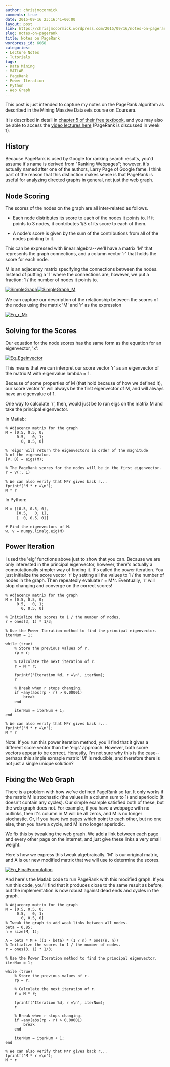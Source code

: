 ```yaml
---
author: chrisjmccormick
comments: true
date: 2015-09-16 23:16:41+00:00
layout: post
link: https://chrisjmccormick.wordpress.com/2015/09/16/notes-on-pagerank/
slug: notes-on-pagerank
title: Notes on PageRank
wordpress_id: 6068
categories:
- Lecture Notes
- Tutorials
tags:
- Data Mining
- MATLAB
- PageRank
- Power Iteration
- Python
- Web Graph
---
```


This post is just intended to capture my notes on the PageRank algorithm as described in the Mining Massive Datasets course on Coursera.

It is described in detail in [chapter 5 of their free textbook](http://infolab.stanford.edu/~ullman/mmds/ch5.pdf), and you may also be able to access the [video lectures here](https://class.coursera.org/mmds-002/lecture) (PageRank is discussed in week 1).


## **History**


Because PageRank is used by Google for ranking search results, you'd assume it's name is derived from "Ranking Webpages"; however, it's actually named after one of the authors, Larry Page of Google fame. I think part of the reason that this distinction makes sense is that PageRank is useful for analyzing directed graphs in general, not just the web graph.


## Node Scoring


The scores of the nodes on the graph are all inter-related as follows.



	
  * Each node distributes its score to each of the nodes it points to. If it points to 3 nodes, it contributes 1/3 of its score to each of them.

	
  * A node's score is given by the sum of the contributions from all of the nodes pointing to it.


This can be expressed with linear algebra--we'll have a matrix 'M' that represents the graph connections, and a column vector 'r' that holds the score for each node.

M is an adjacency matrix specifying the connections between the nodes. Instead of putting a '1' where the connections are, however, we put a fraction: 1 / the number of nodes it points to.

[![SimpleGraph](https://chrisjmccormick.files.wordpress.com/2015/09/simplegraph.png)](https://chrisjmccormick.files.wordpress.com/2015/09/simplegraph.png)[![SimpleGraph_M](https://chrisjmccormick.files.wordpress.com/2015/09/simplegraph_m.png)](https://chrisjmccormick.files.wordpress.com/2015/09/simplegraph_m.png)

We can capture our description of the relationship between the scores of the nodes using the matrix 'M' and 'r' as the expression

[![Eq_r_Mr](https://chrisjmccormick.files.wordpress.com/2015/09/eq_r_mr.png)](https://chrisjmccormick.files.wordpress.com/2015/09/eq_r_mr.png)


## Solving for the Scores


Our equation for the node scores has the same form as the equation for an eigenvector, 'x':

[![Eq_Egeinvector](https://chrisjmccormick.files.wordpress.com/2015/09/eq_egeinvector.png)](https://chrisjmccormick.files.wordpress.com/2015/09/eq_egeinvector.png)

This means that we can interpret our score vector 'r' as an eigenvector of the matrix M with eigenvalue lambda = 1.

Because of some properties of M (that hold because of how we defined it), our score vector 'r' will always be the first eigenvector of M, and will always have an eigenvalue of 1.

One way to calculate 'r', then, would just be to run eigs on the matrix M and take the principal eigenvector.

In Matlab:

    
    % Adjacency matrix for the graph
    M = [0.5, 0.5, 0;
         0.5,   0, 1;
           0, 0.5, 0]
    
    % 'eigs' will return the eigenvectors in order of the magnitude
    % of the eigenvalue.
    [V, D] = eigs(M);
    
    % The PageRank scores for the nodes will be in the first eigenvector.
    r = V(:, 1)
    
    % We can also verify that M*r gives back r...
    fprintf('M * r =\n');
    M * r




In Python:

    
    M = [[0.5, 0.5, 0],
         [0.5,   0, 1],
         [  0, 0.5, 0]]
     
    # Find the eigenvectors of M. 
    w, v = numpy.linalg.eig(M)




## Power Iteration


I used the 'eig' functions above just to show that you can. Because we are only interested in the principal eigenvector, however, there's actually a computationally simpler way of finding it. It's called the power iteration. You just initialize the score vector 'r' by setting all the values to 1 / the number of nodes in the graph. Then repeatedly evaluate r = M*r. Eventually, 'r' will stop changing and converge on the correct scores!

    
    % Adjacency matrix for the graph
    M = [0.5, 0.5, 0;
         0.5,   0, 1;
           0, 0.5, 0]
    
    % Initialize the scores to 1 / the number of nodes.
    r = ones(3, 1) * 1/3;
    
    % Use the Power Iteration method to find the principal eigenvector.
    iterNum = 1;
    
    while (true)
        % Store the previous values of r.
        rp = r;
     
        % Calculate the next iteration of r.
        r = M * r;
     
        fprintf('Iteration %d, r =\n', iterNum);
        r
     
        % Break when r stops changing.
        if ~any(abs(rp - r) > 0.00001)
            break
        end
     
        iterNum = iterNum + 1;
    end
    
    % We can also verify that M*r gives back r...
    fprintf('M * r =\n');
    M * r


Note: If you run this power iteration method, you'll find that it gives a different score vector than the 'eigs' approach. However, both score vectors appear to be correct. Honestly, I'm not sure why this is the case--perhaps this simple exmaple matrix 'M' is reducible, and therefore there is not just a single unique solution?


## Fixing the Web Graph


There is a problem with how we've defined PageRank so far. It only works if the matrix M is stochastic (the values in a column sum to 1) and aperiodic (it doesn't contain any cycles). Our simple example satisfied both of these, but the web graph does not. For example, if you have a webpage with no outlinks, then it's column in M will be all zeros, and M is no longer stochastic. Or, if you have two pages which point to each other, but no one else, then you have a cycle, and M is no longer aperiodic.

We fix this by tweaking the web graph. We add a link between each page and every other page on the internet, and just give these links a very small weight.

Here's how we express this tweak algebraically. 'M' is our original matrix, and A is our new modified matrix that we will use to determine the scores.

[![Eq_FinalFormulation](https://chrisjmccormick.files.wordpress.com/2015/09/eq_finalformulation.png?w=470)](https://chrisjmccormick.files.wordpress.com/2015/09/eq_finalformulation.png)

And here's the Matlab code to run PageRank with this modified graph. If you run this code, you'll find that it produces close to the same result as before, but the implementation is now robust against dead ends and cycles in the graph.

    
    % Adjacency matrix for the graph
    M = [0.5, 0.5, 0;
         0.5,   0, 1;
           0, 0.5, 0]
    % Tweak the graph to add weak links between all nodes. 
    beta = 0.85;
    n = size(M, 1);
    
    A = beta * M + ((1 - beta) * (1 / n) * ones(n, n))
    % Initialize the scores to 1 / the number of nodes.
    r = ones(3, 1) * 1/3;
    
    % Use the Power Iteration method to find the principal eigenvector.
    iterNum = 1;
    
    while (true)
        % Store the previous values of r.
        rp = r;
     
        % Calculate the next iteration of r.
        r = M * r;
     
        fprintf('Iteration %d, r =\n', iterNum);
        r
     
        % Break when r stops changing.
        if ~any(abs(rp - r) > 0.00001)
            break
        end
     
        iterNum = iterNum + 1;
    end
    
    % We can also verify that M*r gives back r...
    fprintf('M * r =\n');
    M * r
    
    
    
    
